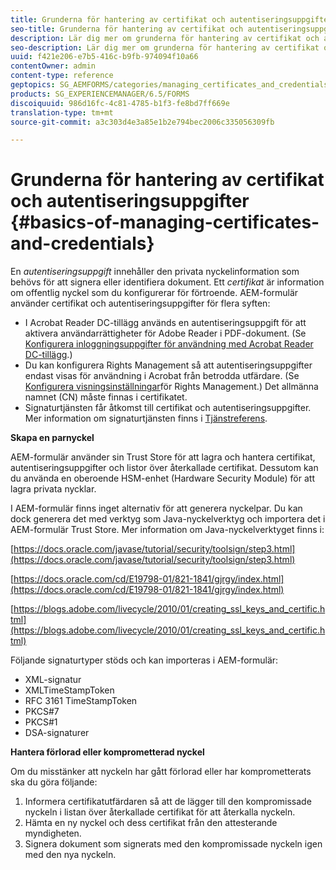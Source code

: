 ```yaml
---
title: Grunderna för hantering av certifikat och autentiseringsuppgifter
seo-title: Grunderna för hantering av certifikat och autentiseringsuppgifter
description: Lär dig mer om grunderna för hantering av certifikat och autentiseringsuppgifter.
seo-description: Lär dig mer om grunderna för hantering av certifikat och autentiseringsuppgifter.
uuid: f421e206-e7b5-416c-b9fb-974094f10a66
contentOwner: admin
content-type: reference
geptopics: SG_AEMFORMS/categories/managing_certificates_and_credentials
products: SG_EXPERIENCEMANAGER/6.5/FORMS
discoiquuid: 986d16fc-4c81-4785-b1f3-fe8bd7ff669e
translation-type: tm+mt
source-git-commit: a3c303d4e3a85e1b2e794bec2006c335056309fb

---
```



# Grunderna för hantering av certifikat och autentiseringsuppgifter {#basics-of-managing-certificates-and-credentials}

En *autentiseringsuppgift* innehåller den privata nyckelinformation som behövs för att signera eller identifiera dokument. Ett *certifikat* är information om offentlig nyckel som du konfigurerar för förtroende. AEM-formulär använder certifikat och autentiseringsuppgifter för flera syften:

* I Acrobat Reader DC-tillägg används en autentiseringsuppgift för att aktivera användarrättigheter för Adobe Reader i PDF-dokument. (Se [Konfigurera inloggningsuppgifter för användning med Acrobat Reader DC-tillägg](/help/forms/using/admin-help/configuring-credentials-acrobat-reader-dc.md#configuring-credentials-for-use-with-acrobat-reader-dc-extensions).)
* Du kan konfigurera Rights Management så att autentiseringsuppgifter endast visas för användning i Acrobat från betrodda utfärdare. (Se [Konfigurera visningsinställningar](/help/forms/using/admin-help/configuring-client-server-options.md#configure-document-security-display-settings)för Rights Management.) Det allmänna namnet (CN) måste finnas i certifikatet.
* Signaturtjänsten får åtkomst till certifikat och autentiseringsuppgifter. Mer information om signaturtjänsten finns i [Tjänstreferens](https://www.adobe.com/go/learn_aemforms_services_63).

**Skapa en parnyckel**

AEM-formulär använder sin Trust Store för att lagra och hantera certifikat, autentiseringsuppgifter och listor över återkallade certifikat. Dessutom kan du använda en oberoende HSM-enhet (Hardware Security Module) för att lagra privata nycklar.

I AEM-formulär finns inget alternativ för att generera nyckelpar. Du kan dock generera det med verktyg som Java-nyckelverktyg och importera det i AEM-formulär Trust Store. Mer information om Java-nyckelverktyget finns i:

[https://docs.oracle.com/javase/tutorial/security/toolsign/step3.html](https://docs.oracle.com/javase/tutorial/security/toolsign/step3.html)

[https://docs.oracle.com/cd/E19798-01/821-1841/gjrgy/index.html](https://docs.oracle.com/cd/E19798-01/821-1841/gjrgy/index.html)

[https://blogs.adobe.com/livecycle/2010/01/creating_ssl_keys_and_certific.html](https://blogs.adobe.com/livecycle/2010/01/creating_ssl_keys_and_certific.html)

Följande signaturtyper stöds och kan importeras i AEM-formulär:

* XML-signatur
* XMLTimeStampToken
* RFC 3161 TimeStampToken
* PKCS#7
* PKCS#1
* DSA-signaturer

**Hantera förlorad eller komprometterad nyckel**

Om du misstänker att nyckeln har gått förlorad eller har komprometterats ska du göra följande:

1. Informera certifikatutfärdaren så att de lägger till den kompromissade nyckeln i listan över återkallade certifikat för att återkalla nyckeln.
1. Hämta en ny nyckel och dess certifikat från den attesterande myndigheten.
1. Signera dokument som signerats med den kompromissade nyckeln igen med den nya nyckeln.

